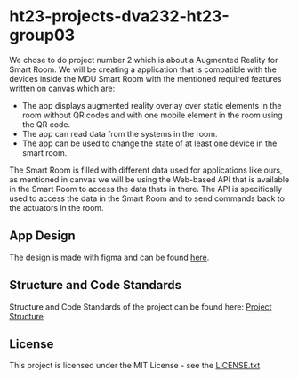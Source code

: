 # ht23-projects-dva232-ht23-group03

We chose to do project number 2 which is about a Augmented Reality for Smart Room. We will be creating a 
application that is compatible with the devices inside the MDU Smart Room with the mentioned required features written on canvas
which are: 

- The app displays augmented reality overlay over static elements in the room without QR codes
and with one mobile element in the room using the QR code.
- The app can read data from the systems in the room.
- The app can be used to change the state of at least one device in the smart room.

The Smart Room is filled with different data used for applications like ours, as mentioned in canvas we will be using the Web-based API that is available in the Smart Room to access the data thats in there. The API is specifically used to access the data in the Smart Room and to send commands back to the actuators in the room. 

## App Design

The design is made with figma and can be found [here](https://www.figma.com/file/1INVmuHwCh3D0wGTAYFtDu/AR-APP?type=design&node-id=0%3A1&mode=design&t=EEWJhAXmKXIf2EL5-1).

## Structure and Code Standards

Structure and Code Standards of the project can be found here: [Project Structure](Structure.md)


## License

This project is licensed under the MIT License - see the [LICENSE.txt](LICENSE.txt)
